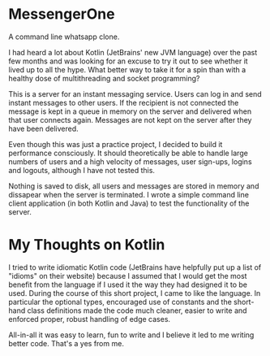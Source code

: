 # MessengerOne
A command line whatsapp clone.

I had heard a lot about Kotlin (JetBrains' new JVM language) over the past few months and was looking for an excuse to try it out to see whether it lived up to all the hype. What better way to take it for a spin than with a healthy dose of multithreading and socket programming?

This is a server for an instant messaging service. Users can log in and send instant messages to other users. If the recipient is not connected the message is kept in a queue in memory on the server and delivered when that user connects again. Messages are not kept on the server after they have been delivered.

Even though this was just a practice project, I decided to build it performance consciously. It should theoretically be able to handle large numbers of users and a high velocity of messages, user sign-ups, logins and logouts, although I have not tested this.

Nothing is saved to disk, all users and messages are stored in memory and dissapear when the server is terminated. I wrote a simple command line client application (in both Kotlin and Java) to test the functionality of the server.

# My Thoughts on Kotlin
I tried to write idiomatic Kotlin code (JetBrains have helpfully put up a list of "idioms" on their website) because I assumed that I would get the most benefit from the language if I used it the way they had designed it to be used. During the course of this short project, I came to like the language. In particular the optional types, encouraged use of constants and the short-hand class definitions made the code much cleaner, easier to write and enforced proper, robust handling of edge cases.

All-in-all it was easy to learn, fun to write and I believe it led to me writing better code. That's a yes from me.
